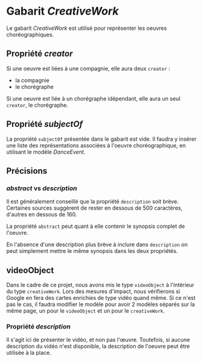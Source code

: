 # Gabarit _CreativeWork_

Le gabarit _CreativeWork_ est utilisé pour représenter les oeuvres choréographiques.

## Propriété _creator_

Si une oeuvre est liées à une compagnie, elle aura deux `creator` :
- la compagnie
- le chorégraphe

Si une oeuvre est liée à un chorégraphe idépendant, elle aura un seul `creator`, le chorégraphe.

## Propriété _subjectOf_

La propriété ``subjectOf`` présentée dans le gabarit est vide. Il faudra y insérer une liste des représentations associées à l'oeuvre choréographique, en utilisant le modèle _DanceEvent_.

## Précisions

### _abstract_ vs _description_

Il est généralement conseillé que la propriété ``description`` soit brève. Certaines sources suggèrent de rester en dessous de 500 caractères, d'autres en dessous de 160.

La propriété ``abstract`` peut quant à elle contenir le synopsis complet de l'oeuvre.

En l'absence d'une description plus brève à inclure dans ``description`` on peut simplement mettre le même synopsis dans les deux propriétés.

## videoObject

Dans le cadre de ce projet, nous avons mis le type `videoObject` à l'intérieur du type `creativeWork`. Lors des mesures d'impact, nous vérifierons si Google en fera des cartes enrichies de type vidéo quand même. Si ce n'est pas le cas, il faudra modifier le modèle pour avoir 2 modèles séparés sur la même page, un pour le `videoObject` et un pour le `creativeWork`.

### Propriété _description_

Il s'agit ici de présenter le vidéo, et non pas l'œuvre. Toutefois, si aucune description du vidéo n'est disponible, la description de l'oeuvre peut être utilisée à la place.
